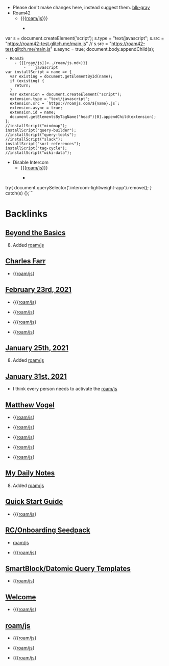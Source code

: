 - Please don't make changes here, instead suggest them. [blk-gray](<../blk-gray.md>)
- Roam42
    - {{{[roam/js](<../roam/js.md>)}}}
        - ```javascript
var s = document.createElement('script');
	s.type = "text/javascript";
    s.src =  "https://roam42-test.glitch.me/main.js"
  // 	s.src =  "https://roam42-test.glitch.me/main.js"
  	s.async = true;
document.body.appendChild(s);
```
- RoamJS
    - {{[roam/js](<../roam/js.md>)}}
        - ```javascript
var installScript = name => {
  var existing = document.getElementById(name);
  if (existing) {
    return;
  }  
  var extension = document.createElement("script");      
  extension.type = "text/javascript";
  extension.src = `https://roamjs.com/${name}.js`;
  extension.async = true;
  extension.id = name;
  document.getElementsByTagName("head")[0].appendChild(extension);
};
//installScript("mindmap");
installScript("query-builder");
//installScript("query-tools");
//installScript("slack");
installScript("sort-references");
installScript("tag-cycle");
//installScript("wiki-data");
```
- Disable Intercom
    - {{{[roam/js](<../roam/js.md>)}}}
        - ```javascript
try{
  document.querySelector('.intercom-lightweight-app').remove();
} catch(e) {};```

# Backlinks
## [Beyond the Basics](<Beyond the Basics.md>)
8. Added [roam/js](<../roam/js.md>)

## [Charles Farr](<Charles Farr.md>)
- {{[roam/js](<../roam/js.md>)}

## [February 23rd, 2021](<February 23rd, 2021.md>)
- {{{[roam/js](<../roam/js.md>)}

- {{[roam/js](<../roam/js.md>)}

- {{{[roam/js](<../roam/js.md>)}

- {{[roam/js](<../roam/js.md>)}

## [January 25th, 2021](<January 25th, 2021.md>)
8. Added [roam/js](<../roam/js.md>)

## [January 31st, 2021](<January 31st, 2021.md>)
- I think every person needs to activate the [roam/js](<../roam/js.md>)

## [Matthew Vogel](<Matthew Vogel.md>)
- {{[roam/js](<../roam/js.md>)}

- {{[roam/js](<../roam/js.md>)}

- {{[roam/js](<../roam/js.md>)}

- {{[roam/js](<../roam/js.md>)}

- {{[roam/js](<../roam/js.md>)}

## [My Daily Notes](<My Daily Notes.md>)
8. Added [roam/js](<../roam/js.md>)

## [Quick Start Guide](<Quick Start Guide.md>)
- {{{[roam/js](<../roam/js.md>)}

## [RC/Onboarding Seedpack](<RC/Onboarding Seedpack.md>)
- [roam/js](<../roam/js.md>)

- {{{[roam/js](<../roam/js.md>)}

## [SmartBlock/Datomic Query Templates](<SmartBlock/Datomic Query Templates.md>)
- {{[roam/js](<../roam/js.md>)}

## [Welcome](<Welcome.md>)
- {{{[roam/js](<../roam/js.md>)}

## [roam/js](<roam/js.md>)
- {{{[roam/js](<../roam/js.md>)}

- {{[roam/js](<../roam/js.md>)}

- {{{[roam/js](<../roam/js.md>)}

